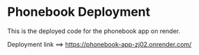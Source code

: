 # Phonebook Deployment

This is the deployed code for the phonebook app on render.

Deployment link ==> https://phonebook-app-zj02.onrender.com/